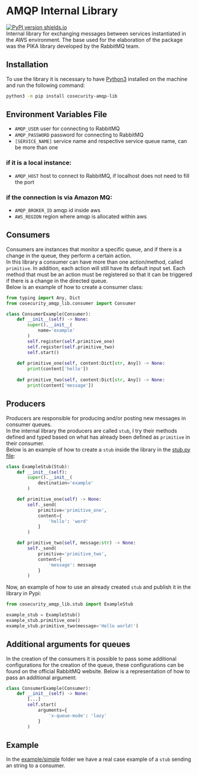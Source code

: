 # AMQP Internal Library
[![PyPI version shields.io](https://img.shields.io/pypi/v/cosecurity-amqp-lib.svg)](https://pypi.org/project/cosecurity-amqp-lib/) <br>
Internal library for exchanging messages between services instantiated in the AWS environment. 
The base used for the elaboration of the package was the PIKA library developed by the RabbitMQ team.

## Installation
To use the library it is necessary to have [Python3](https://www.python.org/downloads/) installed on the machine and run the following command:
```bash
python3 -m pip install cosecurity-amqp-lib
```

## Environment Variables File
- `AMQP_USER` user for connecting to RabbitMQ
- `AMQP_PASSWORD` password for connecting to RabbitMQ
- `[SERVICE_NAME]` service name and respective service queue name, can be more than one 

### if it is a local instance:
- `AMQP_HOST` host to connect to RabbitMQ, if localhost does not need to fill the port

### if the connection is via Amazon MQ:
- `AMQP_BROKER_ID` amqp id inside aws
- `AWS_REGION` region where amqp is allocated within aws

## Consumers 
Consumers are instances that monitor a specific queue, and if there is a change in the queue, they perform a certain action.<br>
In this library a consumer can have more than one action/method, called `primitive`. In addition, each action will still have its default input set.
Each method that must be an action must be registered so that it can be triggered if there is a change in the directed queue.<br>
Below is an example of how to create a consumer class:
```python
from typing import Any, Dict
from cosecurity_amqp_lib.consumer import Consumer

class ConsumerExample(Consumer):
    def __init__(self) -> None:
        super().__init__(
            name='example'
        )
        self.register(self.primitive_one)
        self.register(self.primitive_two)
        self.start()
    
    def primitive_one(self, content:Dict[str, Any]) -> None:
        print(content['hello'])
    
    def primitive_two(self, content:Dict[str, Any]) -> None:
        print(content['message'])
```

## Producers
Producers are responsible for producing and/or posting new messages in consumer queues. <br>
In the internal library the producers are called `stub`, I try their methods defined and typed based on what has already been defined as `primitive` in their consumer.<br>
Below is an example of how to create a `stub` inside the library in the [stub.py file](https://github.com/CoSecurity/amqp-internal-library/blob/main/cosecurity_amqp_lib/stub.py):
```python
class ExampleStub(Stub):
    def __init__(self):
        super().__init__(
            destination='example'
        )

    def primitive_one(self) -> None:
        self._send(
            primitive='primitive_one',  
            content={
                'hello': 'word'
            }
        )

    def primitive_two(self, message:str) -> None:
        self._send(
            primitive='primitive_two',  
            content={
                'message': message
            }
        )
```
Now, an example of how to use an already created `stub` and publish it in the library in Pypi:
```python
from cosecurity_amqp_lib.stub import ExampleStub

example_stub = ExampleStub()
example_stub.primitive_one()
example_stub.primitive_two(message='Hello world!')
```

## Additional arguments for queues
In the creation of the consumers it is possible to pass some additional configurations for the creation of the queue, these configurations can be found on the official RabbitMQ website. Below is a representation of how to pass an additional argument:
```python
class ConsumerExample(Consumer):
    def __init__(self) -> None:
        [...]
        self.start(
            arguments={
                'x-queue-mode': 'lazy'
            }
        )
```

## Example
In the [example/simple](https://github.com/CoSecurity/amqp-internal-library/tree/main/example/simple) 
folder we have a real case example of a `stub` sending an string to a consumer.

